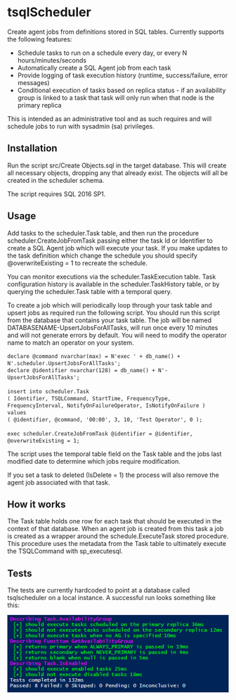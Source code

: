 # tsqlScheduler

Create agent jobs from definitions stored in SQL tables.  Currently supports the following features:

- Schedule tasks to run on a schedule every day, or every N hours/minutes/seconds
- Automatically create a SQL Agent job from each task
- Provide logging of task execution history (runtime, success/failure, error messages)
- Conditional execution of tasks based on replica status - if an availability group is linked to a task that task will only run when that node is the primary replica

This is intended as an administrative tool and as such requires and will schedule jobs to run with sysadmin (sa) privileges.

## Installation

Run the script src/Create Objects.sql in the target database.  This will create all necessary objects, dropping any that already exist.  The objects will all be created in the scheduler schema.

The script requires SQL 2016 SP1.

## Usage

Add tasks to the scheduler.Task table, and then run the procedure scheduler.CreateJobFromTask passing either the task Id or Identifier to create a SQL Agent job which will execute your task.  If you make updates to the task definition which change the schedule you should specify @overwriteExisting = 1 to recreate the schedule.

You can monitor executions via the scheduler.TaskExecution table.  Task configuration history is available in the scheduler.TaskHistory table, or by querying the scheduler.Task table with a temporal query.

To create a job which will periodically loop through your task table and upsert jobs as required run the following script.  You should run this script from the database that contains your task table.  The job will be named DATABASENAME-UpsertJobsForAllTasks, will run once every 10 minutes and will not generate errors by default.  You will need to modify the operator name to match an operator on your system.

```
declare @command nvarchar(max) = N'exec ' + db_name() + N'.scheduler.UpsertJobsForAllTasks';
declare @identifier nvarchar(128) = db_name() + N'-UpsertJobsForAllTasks';

insert into scheduler.Task
( Identifier, TSQLCommand, StartTime, FrequencyType, FrequencyInterval, NotifyOnFailureOperator, IsNotifyOnFailure )
values
( @identifier, @command, '00:00', 3, 10, 'Test Operator', 0 );

exec scheduler.CreateJobFromTask @identifier = @identifier, @overwriteExisting = 1;
```

The script uses the temporal table field on the Task table and the jobs last modified date to determine which jobs require modification.

If you set a task to deleted (IsDelete = 1) the process will also remove the agent job associated with that task.

## How it works

The Task table holds one row for each task that should be executed in the context of that database.  When an agent job is created from this task a job is created as a wrapper around the schedule.ExecuteTask stored procedure.  This procedure uses the metadata from the Task table to ultimately execute the TSQLCommand with sp_executesql.

## Tests
 
The tests are currently hardcoded to point at a database called tsqlscheduler on a local instance.  A successful run looks something like this:

![Pester Tests](/PesterTests.png?raw=true "Pester Test Results")
